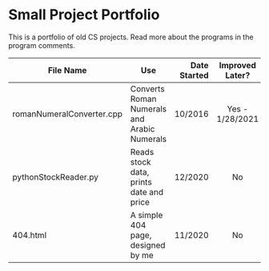 # Small Project Portfolio
This is a portfolio of old CS projects. Read more about the programs in the program comments.

| File Name                            | Use                                                | Date Started | Improved Later? | Class                           | Note                                     |
| ------------------------------------ | -------------------------------------------------- | -----------: | :-------------: |-------------------------------- |------------------------------------------|
| romanNumeralConverter.cpp            | Converts Roman Numerals and Arabic Numerals        | 10/2016      | Yes - 1/28/2021 | CS 1337 - Computer Science 1    | Compiles with g++                        |
| pythonStockReader.py                 | Reads stock data, prints date and price            | 12/2020      | No              | Personal                        | Need PANDAS library to run               |
| 404.html                             | A simple 404 page, designed by me                  | 11/2020      | No              | Personal                        | HTML and CSS used                        |
